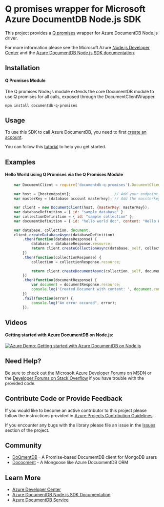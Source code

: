 # Q promises wrapper for Microsoft Azure DocumentDB Node.js SDK

This project provides a [Q promises](https://github.com/kriskowal/q) wrapper for Azure DocumentDB Node.js driver.

For more information please see the Microsoft Azure [Node.js Developer Center](http://azure.microsoft.com/en-us/develop/nodejs/) and the [Azure DocumentDB Node.js SDK documentation](http://azure.github.io/azure-documentdb-node).

## Installation

#### Q Promises Module

The Q promises Node.js module extends the core DocumentDB module to use Q promises for all calls, exposed through the DocumentClientWrapper.

	npm install documentdb-q-promises

## Usage

To use this SDK to call Azure DocumentDB, you need to first [create an account](http://azure.microsoft.com/en-us/documentation/articles/documentdb-create-account/).

You can follow this [tutorial](http://azure.microsoft.com/en-us/documentation/articles/documentdb-nodejs-application/) to help you get started.

## Examples

#### Hello World using Q Promises via the Q Promises Module

```js
	var DocumentClient = require('documentdb-q-promises').DocumentClientWrapper;
	
	var host = [hostendpoint];                    // Add your endpoint
	var masterKey = [database account masterkey]; // Add the massterkey of the endpoint
	
	var client = new DocumentClient(host, {masterKey: masterKey});
	var databaseDefinition = { id: "sample database" }
	var collectionDefinition = { id: "sample collection" };
	var documentDefinition = { id: "hello world doc", content: "Hello World!" };
	
	var database, collection, document;
	client.createDatabaseAsync(databaseDefinition)
    	.then(function(databaseResponse) {
        	database = databaseResponse.resource;
        	return client.createCollectionAsync(database._self, collectionDefinition);
    	})
    	.then(function(collectionResponse) {
        	collection = collectionResponse.resource;
        
        	return client.createDocumentAsync(collection._self, documentDefinition);
    	})
		.then(function(documentResponse) {
			var document = documentResponse.resource;
			console.log('Created Document with content: ', document.content);
		})
    	.fail(function(error) {
        	console.log("An error occured", error);
    	});
 ```

## Videos

#### Getting started with Azure DocumentDB on Node.js:

[![Azure Demo: Getting started with Azure DocumentDB on Node.js](http://img.youtube.com/vi/UAE7h9PCZjA/0.jpg)](http://www.youtube.com/watch?v=UAE7h9PCZjA)

## Need Help?

Be sure to check out the Microsoft Azure [Developer Forums on MSDN](https://social.msdn.microsoft.com/forums/azure/en-US/home?forum=AzureDocumentDB) or the [Developer Forums on Stack Overflow](http://stackoverflow.com/questions/tagged/azure-documentdb) if you have trouble with the provided code.

## Contribute Code or Provide Feedback

If you would like to become an active contributor to this project please follow the instructions provided in [Azure Projects Contribution Guidelines](http://azure.github.io/guidelines.html).

If you encounter any bugs with the library please file an issue in the [Issues](https://github.com/Azure/azure-documentdb-node-q/issues) section of the project.

## Community

* [DoQmentDB](https://github.com/a8m/doqmentdb) - A Promise-based DocumentDB client for MongoDB users
* [Docooment](https://github.com/gian788/docooment) - A Mongoose like Azure DocuomentDB ORM

## Learn More

* [Azure Developer Center](http://azure.microsoft.com/en-us/develop/nodejs)
* [Azure DocumentDB Node.js SDK Documentation](http://azure.github.io/azure-documentdb-node-q/)
* [Azure DocumentDB Service](http://azure.microsoft.com/en-us/documentation/services/documentdb/)
